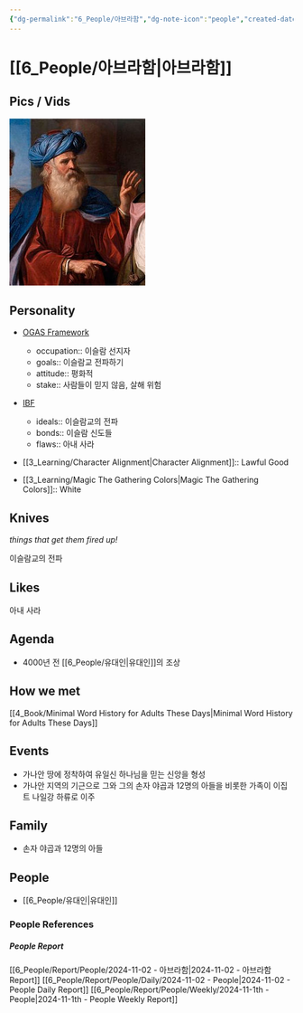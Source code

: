 ```yaml
---
{"dg-permalink":"6_People/아브라함","dg-note-icon":"people","created-date":"2024-11-02 8:10:37 am","date":"2024-11-02","type":"people","tags":["people"],"aliases":null,"job_title":"이슬람 선지자","location":"메카","languages":"arabic","img":"![Pasted image 20241202002402.png|100](/img/user/Utilities/Images/Pasted%20image%2020241202002402.png)","dg-publish":true,"permalink":"/6_People/아브라함/","dgPassFrontmatter":true,"noteIcon":"people"}
---
```



# [[6_People/아브라함\|아브라함]]
## Pics / Vids
![Utilities/Images/Pasted image 20241202002359.jpeg](/img/user/Utilities/Images/Pasted%20image%2020241202002359.jpeg)












## Personality
* [OGAS Framework](https://notes.nicolevanderhoeven.com/OGAS+framework)
	* occupation:: 이슬람 선지자
	* goals:: 이슬람교 전파하기
	* attitude:: 평화적
	* stake:: 사람들이 믿지 않음, 살해 위험

* [IBF](https://library.riverview.nsw.edu.au/dungeonsanddragons/DESCRIBE)
	* ideals:: 이슬람교의 전파
	* bonds:: 이슬람 신도들
	* flaws:: 아내 사라

* [[3_Learning/Character Alignment\|Character Alignment]]:: Lawful Good
* [[3_Learning/Magic The Gathering Colors\|Magic The Gathering Colors]]:: White
## Knives
*things that get them fired up!*

이슬람교의 전파








## Likes
아내 사라









## Agenda
- 4000년 전 [[6_People/유대인\|유대인]]의 조상















## How we met
[[4_Book/Minimal Word History for Adults These Days\|Minimal Word History for Adults These Days]]









## Events
- 가나안 땅에 정착하여 유일신 하나님을 믿는 신앙을 형성
- 가나안 지역의 기근으로 그와 그의 손자 야곱과 12명의 아들을 비롯한 가족이 이집트 나일강 하류로 이주











## Family 
- 손자 야곱과 12명의 아들








## People
- [[6_People/유대인\|유대인]]












### People References
##### People Report
[[6_People/Report/People/2024-11-02 - 아브라함\|2024-11-02 - 아브라함 Report]]
[[6_People/Report/People/Daily/2024-11-02 - People\|2024-11-02 - People Daily Report]]
[[6_People/Report/People/Weekly/2024-11-1th - People\|2024-11-1th - People Weekly Report]]


